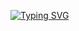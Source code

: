 [![Typing SVG](https://readme-typing-svg.demolab.com?font=Fira+Code&pause=1000&color=0CB664&center=true&vCenter=true&random=false&width=435&lines=Computer+Science+Professor;Programming+Language+Enthusiast+;Neovim+Apologist)](https://git.io/typing-svg)

<!--
**wpgoble/wpgoble** is a ✨ _special_ ✨ repository because its `README.md` (this file) appears on your GitHub profile.

Here are some ideas to get you started:

- 🔭 I’m currently working on ...
- 🌱 I’m currently learning ...
- 👯 I’m looking to collaborate on ...
- 🤔 I’m looking for help with ...
- 💬 Ask me about ...
- 📫 How to reach me: ...
- 😄 Pronouns: ...
- ⚡ Fun fact: ...
-->
